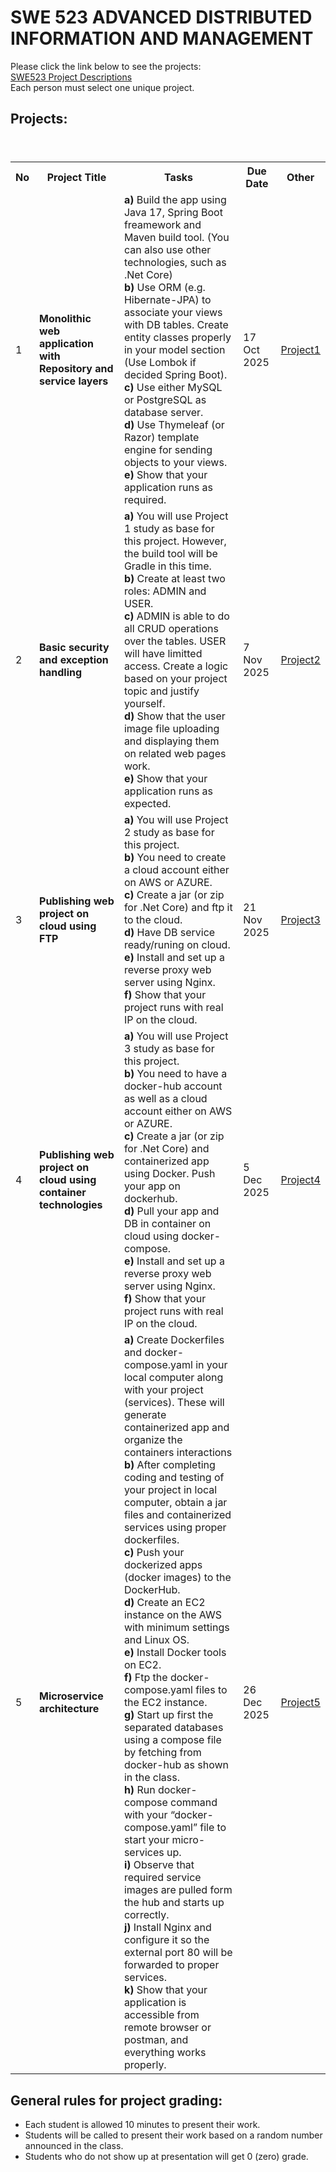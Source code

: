 # SWE 523 ADVANCED DISTRIBUTED INFORMATION AND MANAGEMENT

Please click the link below to see the projects: <br>
[SWE523 Project Descriptions](SWE523_ProjectDescriptions_2025.pdf) <br>
Each person must select one unique project.  

## Projects:

<table>
  <header>
    <th>No</th>
    <th>Project Title</th>
    <th>Tasks</th>
    <th>Due Date</th>
    <th>Other</th>
  </header>
  <body>
    <tr>
      <td>1</td>
      <td><b>Monolithic web application with Repository and service layers</b></td>
      <td>
        <b>a)</b> Build the app using Java 17, Spring Boot freamework and Maven build tool. (You can also use other technologies, such as .Net Core)<br> 
        <b>b)</b> Use ORM (e.g. Hibernate-JPA) to associate your views with DB tables. Create entity classes properly in your model section (Use Lombok if decided Spring Boot).<br>
        <b>c)</b> Use either MySQL or PostgreSQL as database server.<br>
        <b>d)</b> Use Thymeleaf (or Razor) template engine for sending objects to your views.<br>
        <b>e)</b> Show that your application runs as required.
      </td>
      <td>17 Oct 2025<br></td>
      <td><a href="pro1.pdf">Project1</a></td>
    </tr>
    <tr>
      <td>2</td>
      <td><b>Basic security and exception handling</b></td>
      <td>
        <b>a)</b> You will use Project 1 study as base for this project. However, the build tool will be Gradle in this time.<br>
        <b>b)</b> Create at least two roles: ADMIN and USER. <br>
        <b>c)</b> ADMIN is able to do all CRUD operations over the tables. USER will have limitted access. Create a logic based on your project topic and justify yourself. <br>
        <b>d)</b> Show that the user image file uploading and displaying them on related web pages work. <br>
        <b>e)</b> Show that your application runs as expected.
      </td>
      <td>7 Nov 2025<br></td>
      <td><a href="pro2.pdf">Project2</a></td>
    </tr>
    <tr>
      <td>3</td>
      <td><b>Publishing web project on cloud using FTP</b></td>
      <td>
        <b>a)</b> You will use Project 2 study as base for this project. <br>
        <b>b)</b> You need to create a cloud account either on AWS or AZURE. <br>
        <b>c)</b> Create a jar (or zip for .Net Core) and ftp it to the cloud. <br>
        <b>d)</b> Have DB service ready/runing on cloud. <br>
        <b>e)</b> Install and set up a reverse proxy web server using Nginx.<br>
        <b>f)</b> Show that your project runs with real IP on the cloud. <br>
      </td>
      <td>21 Nov 2025<br></td>
      <td><a href="pro3.pdf">Project3</a></td>
    </tr>
        <tr>
      <td>4</td>
      <td><b>Publishing web project on cloud using container technologies</b></td>
      <td>
        <b>a)</b> You will use Project 3 study as base for this project. <br>
        <b>b)</b> You need to have a docker-hub account as well as a cloud account either on AWS or AZURE. <br>
        <b>c)</b> Create a jar (or zip for .Net Core) and containerized app using Docker. Push your app on dockerhub.<br>
        <b>d)</b> Pull your app and DB in container on cloud using docker-compose.<br>
        <b>e)</b> Install and set up a reverse proxy web server using Nginx.<br>
        <b>f)</b> Show that your project runs with real IP on the cloud. <br>
      </td>
      <td>5 Dec 2025<br></td>
      <td><a href="pro4.pdf">Project4</a></td>
    </tr>
            <tr>
      <td>5</td>
      <td><b>Microservice architecture</b></td>
      <td>
        <b>a)</b> Create Dockerfiles and docker-compose.yaml in your local computer along with your project (services). These will generate containerized app and organize the containers interactions  <br>
<b>b)</b> After completing coding and testing of your project in local computer, obtain a jar files and containerized services using proper dockerfiles.<br>
<b>c)</b> Push your dockerized apps (docker images) to the DockerHub. <br>
<b>d)</b> Create an EC2 instance on the AWS with minimum settings and Linux OS.<br>
<b>e)</b> Install Docker tools on EC2.<br>
<b>f)</b> Ftp the docker-compose.yaml files to the EC2 instance.<br>
<b>g)</b> Start up first the separated databases using a compose file by fetching from docker-hub as shown in the class.<br>
<b>h)</b> Run docker-compose command with your “docker-compose.yaml” file to start your micro-services up.<br>
<b>i)</b> Observe that required service images are pulled form the hub and starts up correctly.<br>
<b>j)</b> Install Nginx and configure it so the external port 80 will be forwarded to proper services.<br>
<b>k)</b> Show that your application is accessible from remote browser or postman, and everything works properly.
      </td>
      <td>26 Dec 2025<br></td>
      <td><a href="pro5.pdf">Project5</a></td>
    </tr>
  </body>
</table>


## General rules for project grading:
* Each student is allowed 10 minutes to present their work.
* Students will be called to present their work based on a random number announced in the class. 
* Students who do not show up at presentation will get 0 (zero) grade.

